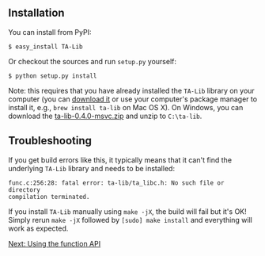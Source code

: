 
## Installation

You can install from PyPI:

```
$ easy_install TA-Lib
```

Or checkout the sources and run ``setup.py`` yourself:

```
$ python setup.py install
```

Note: this requires that you have already installed the ``TA-Lib`` library
on your computer (you can [download it](http://ta-lib.org/hdr_dw.html) or
use your computer's package manager to install it, e.g.,
``brew install ta-lib`` on Mac OS X).  On Windows, you can download the
[ta-lib-0.4.0-msvc.zip](http://prdownloads.sourceforge.net/ta-lib/ta-lib-0.4.0-msvc.zip)
and unzip to ``C:\ta-lib``.


## Troubleshooting

If you get build errors like this, it typically means that it can't find the
underlying ``TA-Lib`` library and needs to be installed:

```
func.c:256:28: fatal error: ta-lib/ta_libc.h: No such file or directory
compilation terminated.
```

If you install ``TA-Lib`` manually using ``make -jX``, the build will fail but
it's OK! Simply rerun ``make -jX`` followed by ``[sudo] make install`` and
everything will work as expected.

[Next: Using the function API](func.html)

